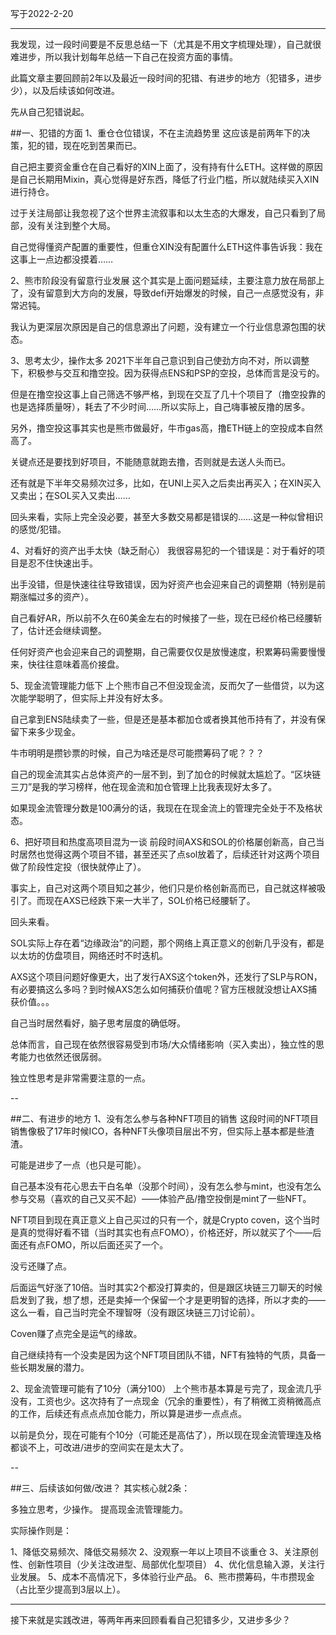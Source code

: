 写于2022-2-20

----

我发现，过一段时间要是不反思总结一下（尤其是不用文字梳理处理），自己就很难进步，所以我计划每年总结一下自己在投资方面的事情。

此篇文章主要回顾前2年以及最近一段时间的犯错、有进步的地方（犯错多，进步少），以及后续该如何改进。

先从自己犯错说起。

##一、犯错的方面
1、重仓仓位错误，不在主流趋势里
这应该是前两年下的决策，犯的错，现在吃到苦果而已。

自己把主要资金重仓在自己看好的XIN上面了，没有持有什么ETH。这样做的原因是自己长期用Mixin，真心觉得是好东西，降低了行业门槛，所以就陆续买入XIN进行持仓。

过于关注局部让我忽视了这个世界主流叙事和以太生态的大爆发，自己只看到了局部，没有关注到整个大局。

自己觉得懂资产配置的重要性，但重仓XIN没有配置什么ETH这件事告诉我：我在这事上一点边都没摸着……

2、熊市阶段没有留意行业发展
这个其实是上面问题延续，主要注意力放在局部上了，没有留意到大方向的发展，导致defi开始爆发的时候，自己一点感觉没有，非常迟钝。

我认为更深层次原因是自己的信息源出了问题，没有建立一个行业信息源包围的状态。

3、思考太少，操作太多
2021下半年自己意识到自己使劲方向不对，所以调整下，积极参与交互和撸空投。因为获得点ENS和PSP的空投，总体而言是没亏的。

但是在撸空投这事上自己筛选不够严格，到现在交互了几十个项目了（撸空投靠的也是选择质量呀），耗去了不少时间……所以实际上，自己嗨事被反撸的居多。

另外，撸空投这事其实也是熊市做最好，牛市gas高，撸ETH链上的空投成本自然高了。

关键点还是要找到好项目，不能随意就跑去撸，否则就是去送人头而已。 

还有就是下半年交易频次过多，比如，在UNI上买入之后卖出再买入；在XIN买入又卖出；在SOL买入又卖出……

回头来看，实际上完全没必要，甚至大多数交易都是错误的……这是一种似曾相识的感觉/犯错。

4、对看好的资产出手太快（缺乏耐心）
我很容易犯的一个错误是：对于看好的项目是忍不住快速出手。

出手没错，但是快速往往导致错误，因为好资产也会迎来自己的调整期（特别是前期涨幅过多的资产）。

自己看好AR，所以前不久在60美金左右的时候接了一些，现在已经价格已经腰斩了，估计还会继续调整。

任何好资产也会迎来自己的调整期，自己需要仅仅是放慢速度，积累筹码需要慢慢来，快往往意味着高价接盘。

5、现金流管理能力低下
上个熊市自己不但没现金流，反而欠了一些借贷，以为这次能学聪明了，但实际上并没有好太多。

自己拿到ENS陆续卖了一些，但是还是基本都加仓或者换其他币持有了，并没有保留下来多少现金。

牛市明明是攒钞票的时候，自己为啥还是尽可能攒筹码了呢？？？

自己的现金流其实占总体资产的一层不到，到了加仓的时候就太尴尬了。“区块链三刀”是我的学习榜样，他在现金流和加仓管理上比我表现好太多了。

如果现金流管理分数是100满分的话，我现在在现金流上的管理完全处于不及格状态。

6、把好项目和热度高项目混为一谈
前段时间AXS和SOL的价格屡创新高，自己当时居然也觉得这两个项目不错，甚至还买了点sol放着了，后续还针对这两个项目做了阶段性定投（很快就停止了）。

事实上，自己对这两个项目知之甚少，他们只是价格创新高而已，自己就这样被吸引了。而现在AXS已经跌下来一大半了，SOL价格已经腰斩了。

回头来看。

SOL实际上存在着“边缘政治”的问题，那个网络上真正意义的创新几乎没有，都是以太坊的仿盘项目，网络还时不时迭机。

AXS这个项目问题好像更大，出了发行AXS这个token外，还发行了SLP与RON，有必要搞这么多吗？到时候AXS怎么如何捕获价值呢？官方压根就没想让AXS捕获价值。。。

自己当时居然看好，脑子思考层度的确低呀。

总体而言，自己现在依然很容易受到市场/大众情绪影响（买入卖出），独立性的思考能力也依然还很孱弱。

独立性思考是非常需要注意的一点。

--

##二、有进步的地方
1、没有怎么参与各种NFT项目的销售
这段时间的NFT项目销售像极了17年时候ICO，各种NFT头像项目层出不穷，但实际上基本都是些渣渣。

可能是进步了一点（也只是可能）。

自己基本没有花心思去干白名单（没那个时间），没有怎么参与mint，也没有怎么参与交易（喜欢的自己又买不起）——体验产品/撸空投倒是mint了一些NFT。

NFT项目到现在真正意义上自己买过的只有一个，就是Crypto coven，这个当时是真的觉得好看不错（当时其实也有点FOMO），价格还好，所以就买了个——后面还有点FOMO，所以后面还买了一个。

没亏还赚了点。

后面运气好涨了10倍。当时其实2个都没打算卖的，但是跟区块链三刀聊天的时候启发到了我，想了想，还是卖掉一个保留一个才是更明智的选择，所以才卖的——这么一看，自己当时完全不理智呀（没有跟区块链三刀讨论前）。

Coven赚了点完全是运气的缘故。

自己继续持有一个没卖是因为这个NFT项目团队不错，NFT有独特的气质，具备一些长期发展的潜力。

2、现金流管理可能有了10分（满分100）
上个熊市基本算是亏完了，现金流几乎没有，工资也少。这次持有了一点现金（冗余的重要性），有了稍微工资稍微高点的工作，后续还有点点点加仓能力，所以算是进步一点点点。

以前是负分，现在可能有个10分（可能还是高估了），所以现在现金流管理连及格都谈不上，可改进/进步的空间实在是太大了。

--

##三、后续该如何做/改进？
其实核心就2条：

多独立思考，少操作。
提高现金流管理能力。

实际操作则是：

1、降低交易频次、降低交易频次
2、没观察一年以上项目不谈重仓
3、关注原创性、创新性项目（少关注改进型、局部优化型项目）
4、优化信息输入源，关注行业发展。
5、成本不高情况下，多体验行业产品。
6、熊市攒筹码，牛市攒现金（占比至少提高到3层以上）。

----

接下来就是实践改进，等两年再来回顾看看自己犯错多少，又进步多少？
